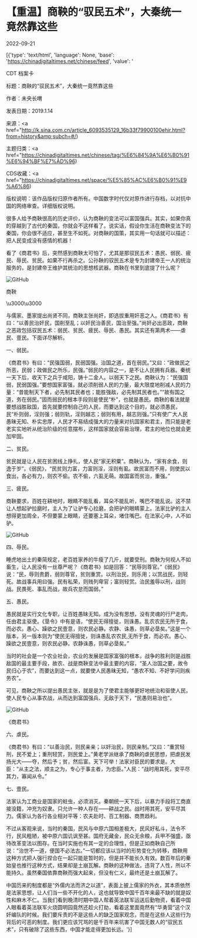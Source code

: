 # 【重温】商鞅的“驭民五术”，大秦统一竟然靠这些

2022-09-21

[{'type': 'text/html', 'language': None, 'base': 'https://chinadigitaltimes.net/chinese/feed', 'value': '

CDT 档案卡

标题：商鞅的“驭民五术”，大秦统一竟然靠这些

作者：未央长喟

发表日期：2019.1.14

来源：<a href="http://k.sina.com.cn/article_6093535129_16b33f79900100ehir.html?from=history&amp;subch=#/)

主题归类：<a href="https://chinadigitaltimes.net/chinese/tag/%E6%84%9A%E6%B0%91%E6%94%BF%E7%AD%96)

CDS收藏：<a href="https://chinadigitaltimes.net/space/%E5%85%AC%E6%B0%91%E9%A6%86)

版权说明：该作品版权归原作者所有。中国数字时代仅对原作进行存档，以对抗中国的网络审查。详细版权说明。





很多人给予商鞅很高的历史评价，认为商鞅的变法可以富国强兵。其实，如果你真的穿越到了古代的秦国，你就会不这样看了。说实话，假设你生活在商鞅变法下的秦国，你会很不适应，甚至生不如死。对商鞅的国策，其实用一句话就可以描述：把人民变成没有感情的机器！

看了《商君书》后，突然感到商鞅太可怕了，尤其是那驭民五术：愚民、弱民、疲民、辱民、贫民。如果不行再杀之。公孙鞅的驭民五术是专为封建帝王一人的统治服务的，是封建帝王维护其统治的思想核武器。商鞅在书里到底提了什么呢？

![GitHub](https://chinadigitaltimes.net/chinese/files/2022/09/post-687319-632a5bdf707d9.png)

商鞅

\u3000\u3000

与儒家、墨家提出尚贤不同，商鞅主张尚奸，即选拔重用奸恶之人。《商君书》有曰：“以善民治奸民，国削至乱；以奸民治善民，国治至强。”尚奸必出恶政，商鞅之恶政包括驭民五术：弱民、贫民、疲民、辱民、愚民。其实还有第两术——虐民、壹民。下面详尽解析。

一、弱民。

《商君书》有曰：“民强国弱，民弱国强。治国之道，首在弱民。”又曰：“政做民之所恶，民弱；政做民之所乐，民强。”弱民的内容之一，是不让人民拥有兵器。秦统一天下后，收天下之兵于咸阳，铸十二金人。以弱天下之民。商鞅认为：“民强国弱，民弱国强。”要想国家富强，就必须削弱人民的力量，最大限度地削减人民的力量：“昔能制天下者，必先制其民者也；能胜强敌，必先制其民者也。”“故有国之道，务在弱民。”固而弱民的根本手段则是使民“朴”，也就是愚民。商鞅的看法就是要想战胜敌国，首先就要控制自己的人民，而要达到这个目的，就必须愚民，民“朴则弱，淫则强；弱则轨，淫则越志；弱则有用，越志则强。”只有使广大人民愚昧无知、朴实忠厚，人民才不易结成强大的力量来对抗国家和君主，而只能是老老实实地听从统治阶级的任意摆布，这样国家就会容易治理，君主的地位也就会更加牢固。

二、贫民。

贫民就是让人民在贫困线上挣扎，使人民“家无积粟”。商鞅认为，“家有余食，则逸于岁”。《弱民》，“民贫则力富，力富则淫，淫则有虱。故民富而不用，则使民以食出，各必有力，则农不偷。农不偷，六虱无萌。故国富而贫治，重强。”

三、疲民。

商鞅要求，百姓在耕地时，眼睛不能乱看，耳朵不能乱听，嘴巴不能乱说。这不禁让人想起驴拉磨时，主人为了让驴专心拉磨，会把驴的眼睛蒙上。法家比驴的主人想得更加周全，不但要蒙上眼睛，还要塞上耳朵，堵住嘴巴。在法家心中，人不如驴。

![GitHub](https://chinadigitaltimes.net/chinese/files/2022/09/post-687319-632a5bdf7a791.png)

四、辱民。

睡虎地出土的秦简规定，老百姓家养的牛瘦了几斤，就要受刑。商鞅为何视人不如畜生，让人民没有一丝尊严呢？《商君书》如是回答：“民辱则尊官。”《弱民》说：“民，辱则贵爵，弱则尊官，贫则重赏。以刑治民，则乐用；以赏战民，则轻死。故战事兵用曰强。民有私荣，则贱列卑官；富则轻赏。治民羞辱以刑，战则战。民畏死、事乱而战，故兵农怠而国弱。”

五、愚民。

愚民就是实行文化专职，让百姓愚昧无知。成为没有思想，没有灵魂的行尸走肉，任由君主驱使。《垦令》中有是语，“使民无得擅徙，则诛愚。乱农农民无所于食，而必农。愚心、躁欲之民壹意，则农民必静。农静、诛愚，则草必垦矣。”这是一个版本，另一版本则为“使民无得擅徙，则诛愚乱农农民,无所于食，而必农。愚心、躁欲之民壹意，则农民必静。农静诛愚，则草必垦矣。”

当时的社会是一个农业社会，农业的发展是国家富强的根本，战争的胜利则是战胜敌国的最主要手段，故农、战是商鞅变法中最主要的内容，“圣人治国之要，故令民归心于农”，而要达到这一点，就要使人民愚昧无知，“愚农不知、不好学问则疾务农”。

可见，商鞅之所以提出愚民主张，就是是为了使君主能够更好地统治和驱使人民，使人民专心从事农战，从而达到富国强兵、无敌于天下，“民愚则易治也”。

![GitHub](https://chinadigitaltimes.net/chinese/files/2022/09/post-687319-632a5bdf83e05.png)

《商君书》

六、虐民。

《商君书》有曰：“以善治民，则民亲亲；以奸治民，则民亲制。”又曰：“重赏轻刑，民不爱上；重刑轻赏，则民爱上。”黄老学派继承了商鞅的虐民思想，把虐民发扬光大——夺，然后予；贫，然后富。天下可举！法家对臣民的要求是。大臣：“从主之法，顺主之为，专心于事主者，为忠臣。”人民：“战时用其死，安平尽其力，寡闻从令。”

七、壹民。

法家认为工商业是国家的蛀虫，必须消灭。秦朝统一天下后，以暴力手段将工商直接没籍，冲充为奴隶。只允许一种人存在——耕战之民。战时用其死，安平尽其力。儒家认为各行各业相对平等：农夫赴时、百工制器、商贾趋利。

不过从客观来说，当时的秦国，民风与中原六国相差极大，民风好私斗，法令不行，民风粗陋，被中原六国讥讽至甚。国府无藏金，民众无余粮，兵甲不强盛，亟待改革变法以图存。在当时实施也有其一定的合理性，但是正如商鞅自己所说：“治世不一道，便国不必法古。”一切都应该以当时的形势变化为转移，商鞅用这种方式把人强行捏合在一起只能是暂时的，但是并不能长久有效。数百年后的秦始皇也推行这种方式，结果却是土崩瓦解。商鞅的这种做法，违背了人性，所以不能持久。虽然秦国依靠商鞅而强大起来，但没有仁义，最终还是土崩瓦解了。

中国历来的制度都是“外儒内法而济之以道”，表面上披上儒家的外衣，其本质依然是法家思想，让人们当一些不开化的人，这也就导致中国千百年来最不缺的就是奴性和麻木不仁。当我们看到晚清时期中国人帮着英法联军运送后勤物资，看着中国人眼看着英法联军火烧圆明园竟然还趁火打劫，看着这里面竟然有“华勇营”这个汉奸编队的时候。我们要斥责的不是这些人的缺乏国家观念，而是在这些人这些行为背后的可恶的制度。我们更应该咒骂的是千百年来坑害了中国无数人的“驭民五术”，只有破除了这些东西，中国才能走得更加长远。'}]